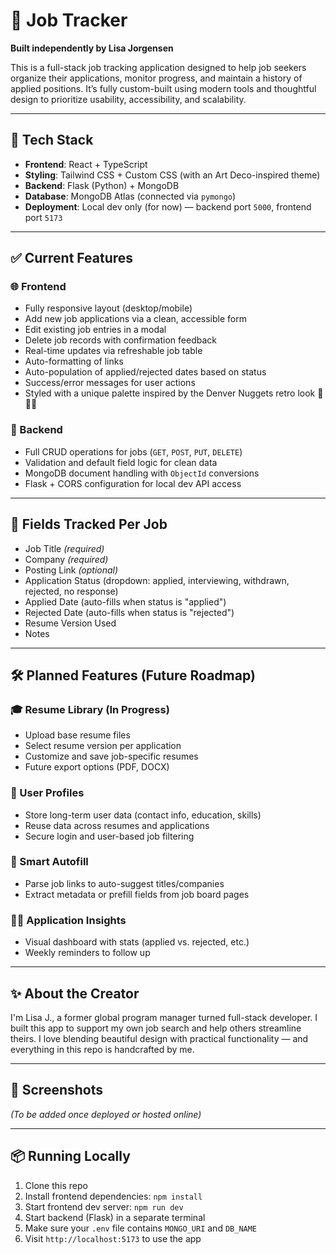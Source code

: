 # 🎯 Job Tracker

**Built independently by Lisa Jorgensen**

This is a full-stack job tracking application designed to help job seekers organize their applications, monitor progress, and maintain a history of applied positions. It’s fully custom-built using modern tools and thoughtful design to prioritize usability, accessibility, and scalability.

---

## 🚀 Tech Stack

- **Frontend**: React + TypeScript
- **Styling**: Tailwind CSS + Custom CSS (with an Art Deco-inspired theme)
- **Backend**: Flask (Python) + MongoDB
- **Database**: MongoDB Atlas (connected via `pymongo`)
- **Deployment**: Local dev only (for now) — backend port `5000`, frontend port `5173`

---

## ✅ Current Features

### 🌐 Frontend

- Fully responsive layout (desktop/mobile)
- Add new job applications via a clean, accessible form
- Edit existing job entries in a modal
- Delete job records with confirmation feedback
- Real-time updates via refreshable job table
- Auto-formatting of links
- Auto-population of applied/rejected dates based on status
- Success/error messages for user actions
- Styled with a unique palette inspired by the Denver Nuggets retro look 💛💙🌈

### 🔧 Backend

- Full CRUD operations for jobs (`GET`, `POST`, `PUT`, `DELETE`)
- Validation and default field logic for clean data
- MongoDB document handling with `ObjectId` conversions
- Flask + CORS configuration for local dev API access

---

## 📌 Fields Tracked Per Job

- Job Title _(required)_
- Company _(required)_
- Posting Link _(optional)_
- Application Status (dropdown: applied, interviewing, withdrawn, rejected, no response)
- Applied Date (auto-fills when status is "applied")
- Rejected Date (auto-fills when status is "rejected")
- Resume Version Used
- Notes

---

## 🛠️ Planned Features (Future Roadmap)

### 🎓 Resume Library (In Progress)

- Upload base resume files
- Select resume version per application
- Customize and save job-specific resumes
- Future export options (PDF, DOCX)

### 👤 User Profiles

- Store long-term user data (contact info, education, skills)
- Reuse data across resumes and applications
- Secure login and user-based job filtering

### 🧠 Smart Autofill

- Parse job links to auto-suggest titles/companies
- Extract metadata or prefill fields from job board pages

### 🕵️‍♀️ Application Insights

- Visual dashboard with stats (applied vs. rejected, etc.)
- Weekly reminders to follow up

---

## ✨ About the Creator

I'm Lisa J., a former global program manager turned full-stack developer. I built this app to support my own job search and help others streamline theirs. I love blending beautiful design with practical functionality — and everything in this repo is handcrafted by me.

---

## 📸 Screenshots

_(To be added once deployed or hosted online)_

---

## 📦 Running Locally

1. Clone this repo
2. Install frontend dependencies: `npm install`
3. Start frontend dev server: `npm run dev`
4. Start backend (Flask) in a separate terminal
5. Make sure your `.env` file contains `MONGO_URI` and `DB_NAME`
6. Visit `http://localhost:5173` to use the app
